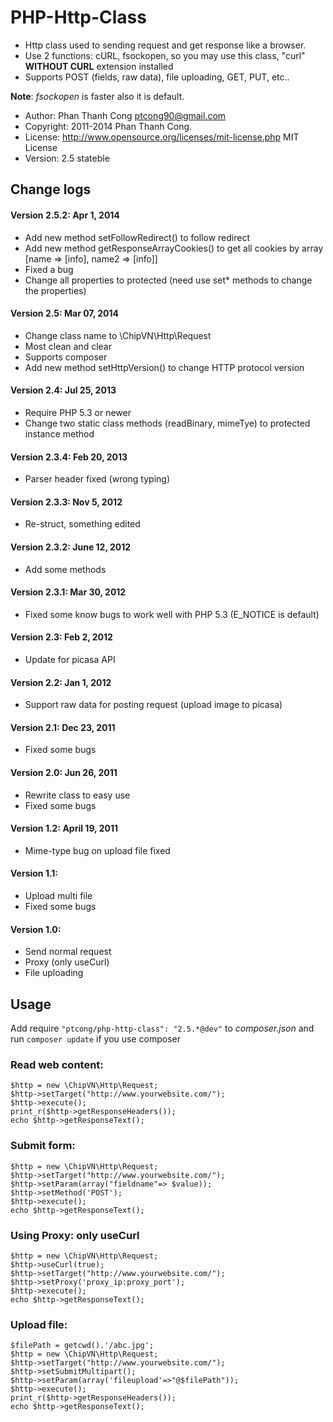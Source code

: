 # PHP-Http-Class
- Http class used to sending request and get response like a browser.
- Use 2 functions: cURL, fsockopen, so you may use this class, "curl" **WITHOUT CURL** extension installed
- Supports POST (fields, raw data), file uploading, GET, PUT, etc..

**Note**: _fsockopen_ is faster also it is default.

* Author:     Phan Thanh Cong <ptcong90@gmail.com>
* Copyright:  2011-2014 Phan Thanh Cong.
* License:    http://www.opensource.org/licenses/mit-license.php  MIT License
* Version:    2.5 stateble

## Change logs
#### Version 2.5.2: Apr 1, 2014
* Add new method setFollowRedirect() to follow redirect
* Add new method getResponseArrayCookies() to get all cookies by array [name => [info], name2 => [info]]
* Fixed a bug
* Change all properties to protected (need use set* methods to change the properties)

#### Version 2.5: Mar 07, 2014
* Change class name to \ChipVN\Http\Request
* Most clean and clear
* Supports composer
* Add new method setHttpVersion() to change HTTP protocol version

#### Version 2.4: Jul 25, 2013
* Require PHP 5.3 or newer
* Change two static class methods (readBinary, mimeTye) to protected instance method

#### Version 2.3.4: Feb 20, 2013
* Parser header fixed (wrong typing)

#### Version 2.3.3: Nov 5, 2012
* Re-struct, something edited

#### Version 2.3.2: June 12, 2012
* Add some methods

#### Version 2.3.1: Mar 30, 2012
* Fixed some know bugs to work well with PHP 5.3 (E_NOTICE is default)

#### Version 2.3: Feb 2, 2012
* Update for picasa API

#### Version 2.2: Jan 1, 2012
* Support raw data for posting request (upload image to picasa)

#### Version 2.1: Dec 23, 2011
* Fixed some bugs

#### Version 2.0: Jun 26, 2011
* Rewrite class to easy use
* Fixed some bugs

#### Version 1.2: April 19, 2011
* Mime-type bug on upload file fixed 

#### Version 1.1:
* Upload multi file
* Fixed some bugs

#### Version 1.0:
* Send normal request
* Proxy (only useCurl)
* File uploading

## Usage

Add require `"ptcong/php-http-class": "2.5.*@dev"` to _composer.json_ and run `composer update` if you use composer

### Read web content:
	$http = new \ChipVN\Http\Request;
	$http->setTarget("http://www.yourwebsite.com/");
	$http->execute();
	print_r($http->getResponseHeaders());
	echo $http->getResponseText();
	
### Submit form:
	$http = new \ChipVN\Http\Request;
	$http->setTarget("http://www.yourwebsite.com/");
	$http->setParam(array("fieldname"=> $value)); 
	$http->setMethod('POST');
	$http->execute();
	echo $http->getResponseText();
	
### Using Proxy: only useCurl
	$http = new \ChipVN\Http\Request;
	$http->useCurl(true);
	$http->setTarget("http://www.yourwebsite.com/");
	$http->setProxy('proxy_ip:proxy_port');
	$http->execute();
	echo $http->getResponseText();

### Upload file:
	$filePath = getcwd().'/abc.jpg';
	$http = new \ChipVN\Http\Request;
	$http->setTarget("http://www.yourwebsite.com/");
	$http->setSubmitMultipart();
	$http->setParam(array('fileupload'=>"@$filePath"));
	$http->execute();
	print_r($http->getResponseHeaders());
	echo $http->getResponseText();